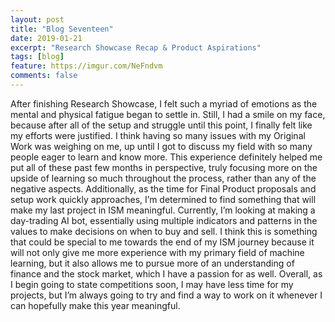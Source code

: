 ```yaml
---
layout: post
title: "Blog Seventeen"
date: 2019-01-21
excerpt: "Research Showcase Recap & Product Aspirations"
tags: [blog]
feature: https://imgur.com/NeFndvm
comments: false
---
```


After finishing Research Showcase, I felt such a myriad of emotions as the mental and physical fatigue began to settle in. Still, I had a smile on my face, because after all of the setup and struggle until this point, I finally felt like my efforts were justified. I think having so many issues with my Original Work was weighing on me, up until I got to discuss my field with so many people eager to learn and know more. This experience definitely helped me put all of these past few months in perspective, truly focusing more on the upside of learning so much throughout the process, rather than any of the negative aspects.
Additionally, as the time for Final Product proposals and setup work quickly approaches, I’m determined to find something that will make my last project in ISM meaningful. Currently, I’m looking at making a day-trading AI bot, essentially using multiple indicators and patterns in the values to make decisions on when to buy and sell. I think this is something that could be special to me towards the end of my ISM journey because it will not only give me more experience with my primary field of machine learning, but it also allows me to pursue more of an understanding of finance and the stock market, which I have a passion for as well. Overall, as I begin going to state competitions soon, I may have less time for my projects, but I’m always going to try and find a way to work on it whenever I can hopefully make this year meaningful. 
